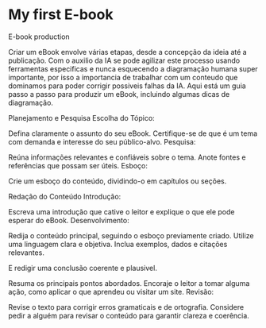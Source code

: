 # My first E-book
E-book production

Criar um eBook envolve várias etapas, desde a concepção da ideia até a publicação. Com o auxilio da IA se pode agilizar este processo usando ferramentas especificas e nunca esquecendo a diagramação humana super importante, por isso a importancia de trabalhar com um conteudo que dominamos para poder corrigir possiveis falhas da IA. Aqui está um guia passo a passo para produzir um eBook, incluindo algumas dicas de diagramação.

Planejamento e Pesquisa
Escolha do Tópico:

Defina claramente o assunto do seu eBook.
Certifique-se de que é um tema com demanda e interesse do seu público-alvo.
Pesquisa:

Reúna informações relevantes e confiáveis sobre o tema.
Anote fontes e referências que possam ser úteis.
Esboço:

Crie um esboço do conteúdo, dividindo-o em capítulos ou seções.

Redação do Conteúdo
Introdução:

Escreva uma introdução que cative o leitor e explique o que ele pode esperar do eBook.
Desenvolvimento:

Redija o conteúdo principal, seguindo o esboço previamente criado.
Utilize uma linguagem clara e objetiva.
Inclua exemplos, dados e citações relevantes.

E redigir uma conclusão coerente e plausivel.

Resuma os principais pontos abordados.
Encoraje o leitor a tomar alguma ação, como aplicar o que aprendeu ou visitar um site.
Revisão:

Revise o texto para corrigir erros gramaticais e de ortografia.
Considere pedir a alguém para revisar o conteúdo para garantir clareza e coerência.
